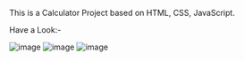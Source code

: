 This is a Calculator Project based on HTML, CSS, JavaScript.

Have a Look:- 

![image](https://user-images.githubusercontent.com/78016968/216158282-87e8056c-4f99-4a8f-acce-cf12b90266dc.png)
![image](https://user-images.githubusercontent.com/78016968/216158480-8a0e49e3-c2b1-4811-b471-6eade3f0ad7f.png)
![image](https://user-images.githubusercontent.com/78016968/216158534-0e4152db-9c51-4e28-85d1-f60528812a6f.png)

